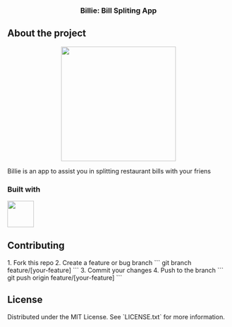 <a name="readme-top"></a>
<div align="center">
    <h3>Billie: Bill Spliting App</h3>
</div>

<h2>About the project</h2>
<div align="center">
    <img src="./.images/myrror_screens.png" height=260>
</div>
<p>Billie is an app to assist you in splitting restaurant bills with your friens</p>

<h3>Built with</h3>
<img src="https://cdn.jsdelivr.net/gh/devicons/devicon/icons/swift/swift-original-wordmark.svg" height=60 />

<h2>Contributing</h2>
1. Fork this repo
2. Create a feature or bug branch
```
git branch feature/[your-feature]
```
3. Commit your changes
4. Push to the branch
```
git push origin feature/[your-feature]
```

<h2>License</h2>
Distributed under the MIT License. See `LICENSE.txt` for more information.